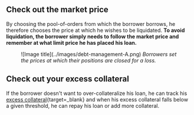 
<h2 style="font-weight: bold;">Check out the market price</h2>


By choosing the pool-of-orders from which the borrower borrows, he therefore chooses the price at which he wishes to be liquidated. 
**To avoid liquidation, the borrower simply needs to follow the market price and remember at what limit price he has placed his loan.**

<figure markdown>
  ![Image title](../images/debt-management-A.png)
  <em>Borrowers set the prices at which their positions are closed for a loss.</em>
</figure>


<h2 style="font-weight: bold;">Check out your excess collateral</h2>

If the borrower doesn't want to over-collateralize his loan, he can track his [excess collateral](../../how-it-works/liquidation){target=_blank} and when his excess collateral falls below a given threshold, he can repay his loan or add more collateral.
